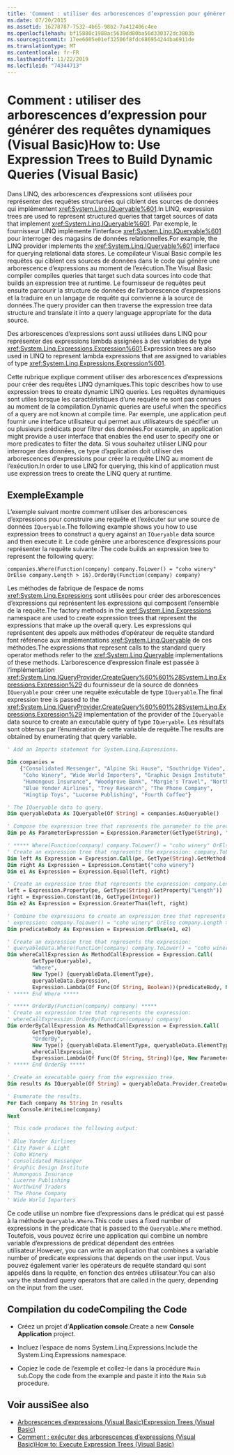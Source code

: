 ```yaml
---
title: 'Comment : utiliser des arborescences d’expression pour générer des requêtes dynamiques'
ms.date: 07/20/2015
ms.assetid: 16278787-7532-4b65-98b2-7a412406c4ee
ms.openlocfilehash: bf15880c1988ac5639dd80ba56d330372dc3803b
ms.sourcegitcommit: 17ee6605e01ef32506f8fdc686954244ba6911de
ms.translationtype: MT
ms.contentlocale: fr-FR
ms.lasthandoff: 11/22/2019
ms.locfileid: "74344713"
---
```

# <a name="how-to-use-expression-trees-to-build-dynamic-queries-visual-basic"></a><span data-ttu-id="a7da9-102">Comment : utiliser des arborescences d’expression pour générer des requêtes dynamiques (Visual Basic)</span><span class="sxs-lookup"><span data-stu-id="a7da9-102">How to: Use Expression Trees to Build Dynamic Queries (Visual Basic)</span></span>

<span data-ttu-id="a7da9-103">Dans LINQ, des arborescences d’expressions sont utilisées pour représenter des requêtes structurées qui ciblent des sources de données qui implémentent <xref:System.Linq.IQueryable%601>.</span><span class="sxs-lookup"><span data-stu-id="a7da9-103">In LINQ, expression trees are used to represent structured queries that target sources of data that implement <xref:System.Linq.IQueryable%601>.</span></span> <span data-ttu-id="a7da9-104">Par exemple, le fournisseur LINQ implémente l’interface <xref:System.Linq.IQueryable%601> pour interroger des magasins de données relationnelles.</span><span class="sxs-lookup"><span data-stu-id="a7da9-104">For example, the LINQ provider implements the <xref:System.Linq.IQueryable%601> interface for querying relational data stores.</span></span> <span data-ttu-id="a7da9-105">Le compilateur Visual Basic compile les requêtes qui ciblent ces sources de données dans le code qui génère une arborescence d’expressions au moment de l’exécution.</span><span class="sxs-lookup"><span data-stu-id="a7da9-105">The Visual Basic compiler compiles queries that target such data sources into code that builds an expression tree at runtime.</span></span> <span data-ttu-id="a7da9-106">Le fournisseur de requêtes peut ensuite parcourir la structure de données de l’arborescence d’expressions et la traduire en un langage de requête qui convienne à la source de données.</span><span class="sxs-lookup"><span data-stu-id="a7da9-106">The query provider can then traverse the expression tree data structure and translate it into a query language appropriate for the data source.</span></span>

<span data-ttu-id="a7da9-107">Des arborescences d’expressions sont aussi utilisées dans LINQ pour représenter des expressions lambda assignées à des variables de type <xref:System.Linq.Expressions.Expression%601>.</span><span class="sxs-lookup"><span data-stu-id="a7da9-107">Expression trees are also used in LINQ to represent lambda expressions that are assigned to variables of type <xref:System.Linq.Expressions.Expression%601>.</span></span>

<span data-ttu-id="a7da9-108">Cette rubrique explique comment utiliser des arborescences d’expressions pour créer des requêtes LINQ dynamiques.</span><span class="sxs-lookup"><span data-stu-id="a7da9-108">This topic describes how to use expression trees to create dynamic LINQ queries.</span></span> <span data-ttu-id="a7da9-109">Les requêtes dynamiques sont utiles lorsque les caractéristiques d’une requête ne sont pas connues au moment de la compilation.</span><span class="sxs-lookup"><span data-stu-id="a7da9-109">Dynamic queries are useful when the specifics of a query are not known at compile time.</span></span> <span data-ttu-id="a7da9-110">Par exemple, une application peut fournir une interface utilisateur qui permet aux utilisateurs de spécifier un ou plusieurs prédicats pour filtrer des données.</span><span class="sxs-lookup"><span data-stu-id="a7da9-110">For example, an application might provide a user interface that enables the end user to specify one or more predicates to filter the data.</span></span> <span data-ttu-id="a7da9-111">Si vous souhaitez utiliser LINQ pour interroger des données, ce type d’application doit utiliser des arborescences d’expressions pour créer la requête LINQ au moment de l’exécution.</span><span class="sxs-lookup"><span data-stu-id="a7da9-111">In order to use LINQ for querying, this kind of application must use expression trees to create the LINQ query at runtime.</span></span>

## <a name="example"></a><span data-ttu-id="a7da9-112">Exemple</span><span class="sxs-lookup"><span data-stu-id="a7da9-112">Example</span></span>

<span data-ttu-id="a7da9-113">L’exemple suivant montre comment utiliser des arborescences d’expressions pour construire une requête et l’exécuter sur une source de données `IQueryable`.</span><span class="sxs-lookup"><span data-stu-id="a7da9-113">The following example shows you how to use expression trees to construct a query against an `IQueryable` data source and then execute it.</span></span> <span data-ttu-id="a7da9-114">Le code génère une arborescence d’expressions pour représenter la requête suivante :</span><span class="sxs-lookup"><span data-stu-id="a7da9-114">The code builds an expression tree to represent the following query:</span></span>

`companies.Where(Function(company) company.ToLower() = "coho winery" OrElse company.Length > 16).OrderBy(Function(company) company)`

<span data-ttu-id="a7da9-115">Les méthodes de fabrique de l’espace de noms <xref:System.Linq.Expressions> sont utilisées pour créer des arborescences d’expressions qui représentent les expressions qui composent l’ensemble de la requête.</span><span class="sxs-lookup"><span data-stu-id="a7da9-115">The factory methods in the <xref:System.Linq.Expressions> namespace are used to create expression trees that represent the expressions that make up the overall query.</span></span> <span data-ttu-id="a7da9-116">Les expressions qui représentent des appels aux méthodes d’opérateur de requête standard font référence aux implémentations <xref:System.Linq.Queryable> de ces méthodes.</span><span class="sxs-lookup"><span data-stu-id="a7da9-116">The expressions that represent calls to the standard query operator methods refer to the <xref:System.Linq.Queryable> implementations of these methods.</span></span> <span data-ttu-id="a7da9-117">L’arborescence d’expression finale est passée à l’implémentation <xref:System.Linq.IQueryProvider.CreateQuery%60%601%28System.Linq.Expressions.Expression%29> du fournisseur de la source de données `IQueryable` pour créer une requête exécutable de type `IQueryable`.</span><span class="sxs-lookup"><span data-stu-id="a7da9-117">The final expression tree is passed to the <xref:System.Linq.IQueryProvider.CreateQuery%60%601%28System.Linq.Expressions.Expression%29> implementation of the provider of the `IQueryable` data source to create an executable query of type `IQueryable`.</span></span> <span data-ttu-id="a7da9-118">Les résultats sont obtenus par l’énumération de cette variable de requête.</span><span class="sxs-lookup"><span data-stu-id="a7da9-118">The results are obtained by enumerating that query variable.</span></span>

```vb
' Add an Imports statement for System.Linq.Expressions.

Dim companies =
    {"Consolidated Messenger", "Alpine Ski House", "Southridge Video", "City Power & Light",
     "Coho Winery", "Wide World Importers", "Graphic Design Institute", "Adventure Works",
     "Humongous Insurance", "Woodgrove Bank", "Margie's Travel", "Northwind Traders",
     "Blue Yonder Airlines", "Trey Research", "The Phone Company",
     "Wingtip Toys", "Lucerne Publishing", "Fourth Coffee"}

' The IQueryable data to query.
Dim queryableData As IQueryable(Of String) = companies.AsQueryable()

' Compose the expression tree that represents the parameter to the predicate.
Dim pe As ParameterExpression = Expression.Parameter(GetType(String), "company")

' ***** Where(Function(company) company.ToLower() = "coho winery" OrElse company.Length > 16) *****
' Create an expression tree that represents the expression: company.ToLower() = "coho winery".
Dim left As Expression = Expression.Call(pe, GetType(String).GetMethod("ToLower", System.Type.EmptyTypes))
Dim right As Expression = Expression.Constant("coho winery")
Dim e1 As Expression = Expression.Equal(left, right)

' Create an expression tree that represents the expression: company.Length > 16.
left = Expression.Property(pe, GetType(String).GetProperty("Length"))
right = Expression.Constant(16, GetType(Integer))
Dim e2 As Expression = Expression.GreaterThan(left, right)

' Combine the expressions to create an expression tree that represents the
' expression: company.ToLower() = "coho winery" OrElse company.Length > 16).
Dim predicateBody As Expression = Expression.OrElse(e1, e2)

' Create an expression tree that represents the expression:
' queryableData.Where(Function(company) company.ToLower() = "coho winery" OrElse company.Length > 16)
Dim whereCallExpression As MethodCallExpression = Expression.Call(
        GetType(Queryable),
        "Where",
        New Type() {queryableData.ElementType},
        queryableData.Expression,
        Expression.Lambda(Of Func(Of String, Boolean))(predicateBody, New ParameterExpression() {pe}))
' ***** End Where *****

' ***** OrderBy(Function(company) company) *****
' Create an expression tree that represents the expression:
' whereCallExpression.OrderBy(Function(company) company)
Dim orderByCallExpression As MethodCallExpression = Expression.Call(
        GetType(Queryable),
        "OrderBy",
        New Type() {queryableData.ElementType, queryableData.ElementType},
        whereCallExpression,
        Expression.Lambda(Of Func(Of String, String))(pe, New ParameterExpression() {pe}))
' ***** End OrderBy *****

' Create an executable query from the expression tree.
Dim results As IQueryable(Of String) = queryableData.Provider.CreateQuery(Of String)(orderByCallExpression)

' Enumerate the results.
For Each company As String In results
    Console.WriteLine(company)
Next

' This code produces the following output:
'
' Blue Yonder Airlines
' City Power & Light
' Coho Winery
' Consolidated Messenger
' Graphic Design Institute
' Humongous Insurance
' Lucerne Publishing
' Northwind Traders
' The Phone Company
' Wide World Importers
```

<span data-ttu-id="a7da9-119">Ce code utilise un nombre fixe d’expressions dans le prédicat qui est passé à la méthode `Queryable.Where`.</span><span class="sxs-lookup"><span data-stu-id="a7da9-119">This code uses a fixed number of expressions in the predicate that is passed to the `Queryable.Where` method.</span></span> <span data-ttu-id="a7da9-120">Toutefois, vous pouvez écrire une application qui combine un nombre variable d’expressions de prédicat dépendant des entrées utilisateur.</span><span class="sxs-lookup"><span data-stu-id="a7da9-120">However, you can write an application that combines a variable number of predicate expressions that depends on the user input.</span></span> <span data-ttu-id="a7da9-121">Vous pouvez également varier les opérateurs de requête standard qui sont appelés dans la requête, en fonction des entrées utilisateur.</span><span class="sxs-lookup"><span data-stu-id="a7da9-121">You can also vary the standard query operators that are called in the query, depending on the input from the user.</span></span>

## <a name="compiling-the-code"></a><span data-ttu-id="a7da9-122">Compilation du code</span><span class="sxs-lookup"><span data-stu-id="a7da9-122">Compiling the Code</span></span>

- <span data-ttu-id="a7da9-123">Créez un projet d’**Application console**.</span><span class="sxs-lookup"><span data-stu-id="a7da9-123">Create a new **Console Application** project.</span></span>

- <span data-ttu-id="a7da9-124">Incluez l’espace de noms System.Linq.Expressions.</span><span class="sxs-lookup"><span data-stu-id="a7da9-124">Include the System.Linq.Expressions namespace.</span></span>

- <span data-ttu-id="a7da9-125">Copiez le code de l’exemple et collez-le dans la procédure `Main` `Sub`.</span><span class="sxs-lookup"><span data-stu-id="a7da9-125">Copy the code from the example and paste it into the `Main` `Sub` procedure.</span></span>

## <a name="see-also"></a><span data-ttu-id="a7da9-126">Voir aussi</span><span class="sxs-lookup"><span data-stu-id="a7da9-126">See also</span></span>

- [<span data-ttu-id="a7da9-127">Arborescences d’expressions (Visual Basic)</span><span class="sxs-lookup"><span data-stu-id="a7da9-127">Expression Trees (Visual Basic)</span></span>](../../../../visual-basic/programming-guide/concepts/expression-trees/index.md)
- [<span data-ttu-id="a7da9-128">Comment : exécuter des arborescences d’expressions (Visual Basic)</span><span class="sxs-lookup"><span data-stu-id="a7da9-128">How to: Execute Expression Trees (Visual Basic)</span></span>](../../../../visual-basic/programming-guide/concepts/expression-trees/how-to-execute-expression-trees.md)
